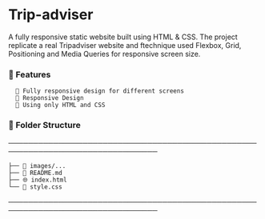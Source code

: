 # Trip-adviser

  A fully responsive static website built using HTML & CSS. The project replicate a real Tripadviser website and ftechnique used Flexbox, Grid, Positioning and Media Queries for responsive screen size.


### 📌 Features
```
  🔹 Fully responsive design for different screens
  🔹 Responsive Design
  🔹 Using only HTML and CSS
```  
### 📁 Folder Structure
────────────────────────────────────────────────────────────────────────────────
```
├── 📁 images/...
├── 📖 README.md
├── 🌐 index.html
└── 🎨 style.css
```
────────────────────────────────────────────────────────────────────────────────
    